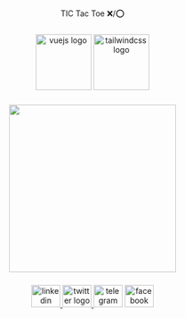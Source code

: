 <p align="center">TIC Tac Toe ❌/⭕</p>

###

<div align="center">
  <img src="https://cdn.jsdelivr.net/gh/devicons/devicon/icons/vuejs/vuejs-original.svg" height="100" width="100" alt="vuejs logo"  />
  <img src="https://cdn.jsdelivr.net/gh/devicons/devicon/icons/tailwindcss/tailwindcss-original-wordmark.svg" height="100" width="100" alt="tailwindcss logo"  />
</div>

###

<div align="center">
  <img height="300" src="https://encrypted-tbn0.gstatic.com/images?q=tbn:ANd9GcQDxnpSo72OsM-Nrkd26dOKW4klkFuPuV1Ayw&usqp=CAU"  />
</div>

###

<div align="center">
  <a href="https://www.linkedin.com/in/abdelrahman-hany-abu-elnile-439034220/" target="_blank">
    <img src="https://raw.githubusercontent.com/maurodesouza/profile-readme-generator/master/src/assets/icons/social/linkedin/default.svg" width="52" height="40" alt="linkedin logo"  />
  </a>
  <a href="https://twitter.com/ABdelrh96901884" target="_blank">
    <img src="https://raw.githubusercontent.com/maurodesouza/profile-readme-generator/master/src/assets/icons/social/twitter/default.svg" width="52" height="40" alt="twitter logo"  />
  </a>
  <img src="https://raw.githubusercontent.com/maurodesouza/profile-readme-generator/master/src/assets/icons/social/telegram/default.svg" width="52" height="40" alt="telegram logo"  />
  <a href="https://www.facebook.com/profile.php?id=100003674454861" target="_blank">
    <img src="https://raw.githubusercontent.com/maurodesouza/profile-readme-generator/master/src/assets/icons/social/facebook/default.svg" width="52" height="40" alt="facebook logo"  />
  </a>
</div>

###
